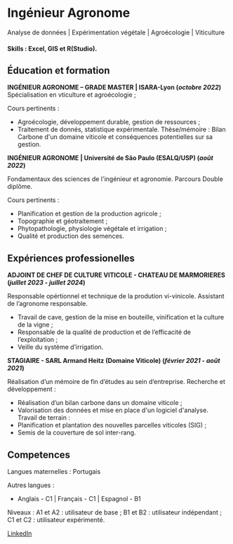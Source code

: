 # Ingénieur Agronome
Analyse de données | Expérimentation végétale | Agroécologie | Viticulture

#### Skills : Excel, GIS et R(Studio).

## Éducation et formation

**INGÉNIEUR AGRONOME – GRADE MASTER | ISARA-Lyon (_octobre 2022_)**
Spécialisation en vticulture et agroécologie ; 

Cours pertinents : 
- Agroécologie, développement durable, gestion de ressources ;
- Traitement de donnés, statistique expérimentale.
Thèse/mémoire : Bilan Carbone d'un domaine viticole et conséquences potentielles sur sa gestion.

**INGÉNIEUR AGRONOME | Université de São Paulo (ESALQ/USP) (_août 2022_)**

Fondamentaux des sciences de l'ingénieur et agronomie. 
Parcours Double diplôme.

Cours pertinents :
- Planification et gestion de la production agricole ;
- Topographie et géotraitement ;
- Phytopathologie, physiologie végétale et irrigation ;
- Qualité et production des semences.

## Expériences professionelles 

**ADJOINT DE CHEF DE CULTURE VITICOLE - CHATEAU DE MARMORIERES (_juillet 2023 - juillet 2024_)**

Responsable opértionnel et technique de la prodution vi-vinicole. 
Assistant de l’agronome responsable.
- Travail de cave, gestion de la mise en bouteille, vinification et la culture de la vigne ;
- Responsable de la qualité de production et de l’efficacité de l’exploitation ;
- Veille du système d’irrigation.

**STAGIAIRE - SARL Armand Heitz (Domaine Viticole) (_février 2021 - août 2021_)**

Réalisation d’un mémoire de fin d’études au sein d’entreprise. 
Recherche et développement : 
- Réalisation d’un bilan carbone dans un domaine viticole ;
- Valorisation des données et mise en place d'un logiciel d'analyse.
Travail de terrain : 
- Planification et plantation des nouvelles parcelles viticoles (SIG) ;
- Semis de la couverture de sol inter-rang.
  
## Competences
Langues maternelles : Portugais

Autres langues : 
- Anglais - C1 | Français - C1 | Espagnol - B1

Niveaux : A1 et A2 : utilisateur de base ; B1 et B2 : utilisateur indépendant ; C1 et C2 : utilisateur expérimenté.

[LinkedIn](https://www.linkedin.com/in/gustavo-gomes-six/)
